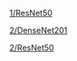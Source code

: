 [1/ResNet50](https://unir-tfm-cec.s3.us-east-2.amazonaws.com/models/1/ResNet50.tar.gz)

[2/DenseNet201](https://unir-tfm-cec.s3.us-east-2.amazonaws.com/models/1/DenseNet201.tar.gz)

[2/ResNet50](https://unir-tfm-cec.s3.us-east-2.amazonaws.com/models/2/ResNet50.tar.gz)